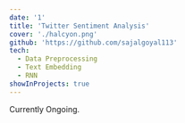 ```yaml
---
date: '1'
title: 'Twitter Sentiment Analysis'
cover: './halcyon.png'
github: 'https://github.com/sajalgoyal113'
tech:
  - Data Preprocessing
  - Text Embedding
  - RNN
showInProjects: true
---
```


Currently Ongoing.
